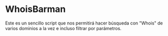 # WhoisBarman

Este es un sencillo script que nos permitirá hacer búsqueda con "Whois" de varios dominios a la vez e incluso filtrar por parámetros.
